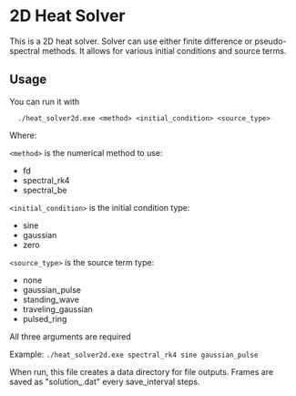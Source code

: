 # 2D Heat Solver
This is a 2D heat solver. Solver can use either finite difference or pseudo-spectral methods. It allows for various initial conditions and source terms.

## Usage

You can run it with
```
  ./heat_solver2d.exe <method> <initial_condition> <source_type>
```
Where:

  `<method>` is the numerical method to use:
  - fd
  - spectral_rk4
  - spectral_be

 `<initial_condition>` is the initial condition type:
  - sine
  - gaussian
  - zero

 `<source_type>` is the source term type:
  - none
  - gaussian_pulse
  - standing_wave
  - traveling_gaussian
  - pulsed_ring

All three arguments are required
 
Example: `./heat_solver2d.exe spectral_rk4 sine gaussian_pulse`

When run, this file creates a data directory for file outputs. Frames are saved as "solution_<step>.dat" every save_interval steps.